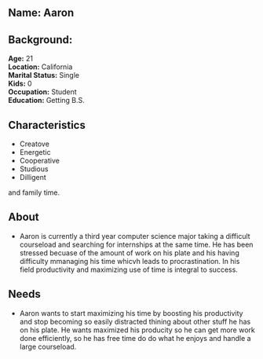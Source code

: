 
## Name: Aaron

## Background:
**Age:** 21  
**Location:** California   
**Marital Status:** Single  
**Kids:** 0  
**Occupation:** Student  
**Education:** Getting B.S. 

## Characteristics
* Creatove
* Energetic
* Cooperative
* Studious 
* Dilligent

and family time.

## About
 * Aaron is currently a third year computer science major taking a difficult courseload and searching for internships at the same time. He has been stressed becuase of the amount of work on his plate and his having difficulty mmanaging his time whicvh leads to procrastination. In his field productivity and maximizing use of time is integral to success.  
 
 ## Needs
* Aaron wants to start maximizing his time by boosting his productivity and stop becoming so easily distracted thining about other stuff he has on his plate. He wants maximized his producity so he can get more work done efficiently, so he has free time do do what he enjoys and handle a large courseload. 
